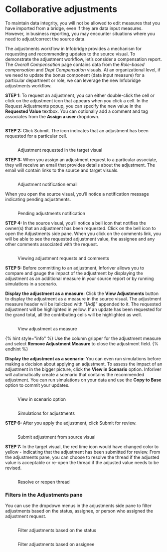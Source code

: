 # Collaborative adjustments

To maintain data integrity, you will not be allowed to edit measures that you have imported from a bridge, even if they are data input measures. However, in business reporting, you may encounter situations where you need to adjust/correct the source data.

The adjustments workflow in Infobridge provides a mechanism for requesting and recommending updates to the source visual. To demonstrate the adjustment workflow, let’s consider a compensation report. The _Overall Compensation_ page contains data from the _Role-based compensation_ and _Dept Compensation_ visuals. At an organizational level, if we need to update the bonus component (data input measure) for a particular department or role, we can leverage the new Infobridge adjustments workflow. &#x20;

**STEP 1**: To request an adjustment, you can either double-click the cell or click on the adjustment icon that appears when you click a cell.  In the Request Adjustments popup, you can specify the new value in the **Requested Value** textbox. You can optionally add a comment and tag associates from the **Assign a user** dropdown.

<figure><img src="../.gitbook/assets/image (4) (13).png" alt=""><figcaption></figcaption></figure>

**STEP 2:** Click Submit. The <img src="../.gitbook/assets/image (1) (1) (4).png" alt="" data-size="line">icon indicates that an adjustment has been requested for a particular cell.

<figure><img src="../.gitbook/assets/image (3) (18).png" alt=""><figcaption><p>Adjustment requested in the target visual</p></figcaption></figure>

**STEP 3:** When you assign an adjustment request to a particular associate, they will receive an email that provides details about the adjustment. The email will contain links to the source and target visuals.

<figure><img src="../.gitbook/assets/2.1.1. Infobridge adjustment source visual email (1).png" alt=""><figcaption><p>Adjustment notification email</p></figcaption></figure>

When you open the source visual, you’ll notice a notification message indicating pending adjustments.

<figure><img src="../.gitbook/assets/Infobridge adjustment source visual notification 2.png" alt=""><figcaption><p>Pending adjustments notification</p></figcaption></figure>

**STEP 4:** In the source visual, you’ll notice a bell icon that notifies the owner(s) that an adjustment has been requested. Click on the bell icon to open the Adjustments side pane. When you click on the comments link, you will be able to see the requested adjustment value, the assignee and any other comments associated with the request.

<figure><img src="../.gitbook/assets/image (6) (14).png" alt=""><figcaption><p>Viewing adjustment requests and comments</p></figcaption></figure>

**STEP 5:** Before committing to an adjustment, Inforiver allows you to compare and gauge the impact of the adjustment by displaying the adjustment as an additional measure in your source report or by running simulations in a scenario.

&#x20;**Display the adjustment as a measure:** Click the **View Adjustments** button to display the adjustment as a measure in the source visual. The adjustment measure header will be italicized with “(Adj)” appended to it. The requested adjustment will be highlighted in yellow. If an update has been requested for the grand total, all the contributing cells will be highlighted as well.

<figure><img src="../.gitbook/assets/image (7) (13).png" alt=""><figcaption><p>View adjustment as measure</p></figcaption></figure>



{% hint style="info" %}
Use the column gripper for the adjustment measure and select **Remove Adjustment Measure** to close the adjustment field.
{% endhint %}

**Display the adjustment as a scenario:** You can even run simulations before making a decision about applying an adjustment. To assess the impact of an adjustment in the bigger picture, click the **View in Scenario** option. Inforiver will automatically create a scenario that contains the recommended adjustment. You can run simulations on your data and use the **Copy to Base** option to commit your updates.&#x20;

<div>

<figure><img src="../.gitbook/assets/image (8) (12).png" alt=""><figcaption><p>View in scenario option</p></figcaption></figure>

 

<figure><img src="../.gitbook/assets/2024-08-14_17h42_56.png" alt=""><figcaption><p>Simulations for adjustments</p></figcaption></figure>

</div>

**STEP 6:** After you apply the adjustment, click Submit for review.

<figure><img src="../.gitbook/assets/image (9) (10).png" alt=""><figcaption><p>Submit adjustment from source visual</p></figcaption></figure>

**STEP 7:** In the target visual, the red time icon would have changed color to yellow - indicating that the adjustment has been submitted for review. From the adjustments pane, you can choose to resolve the thread if the adjusted value is acceptable or re-open the thread if the adjusted value needs to be revised.

<figure><img src="../.gitbook/assets/image (10) (9).png" alt=""><figcaption><p>Resolve or reopen thread</p></figcaption></figure>

### Filters in the Adjustments pane

You can use the dropdown menus in the adjustments side pane to filter adjustments based on the status, assignee, or person who assigned the adjustment request.

<div>

<figure><img src="../.gitbook/assets/image (926) (1).png" alt=""><figcaption><p>Filter adjustments based on the status</p></figcaption></figure>

 

<figure><img src="../.gitbook/assets/2024-08-14_22h58_45.png" alt=""><figcaption><p>Filter adjustments based on assignee</p></figcaption></figure>

</div>
